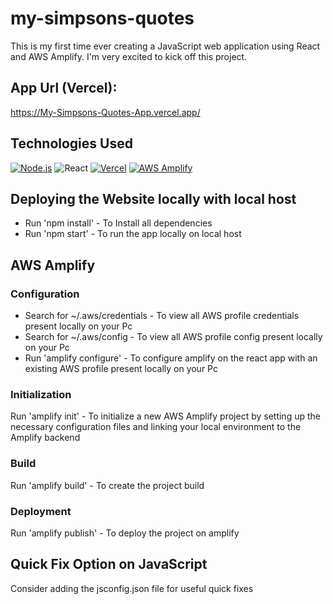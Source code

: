# my-simpsons-quotes
This is my first time ever creating a JavaScript web application using React and AWS Amplify. I'm very excited to kick off this project.

## App Url (Vercel):
https://My-Simpsons-Quotes-App.vercel.app/

## Technologies Used
[![Node.js](https://img.shields.io/badge/Node.js-%2343853D.svg?logo=node.js&logoColor=white)](https://nodejs.org/)
![React](https://img.shields.io/badge/react-%2320232a.svg?logo=react&logoColor=%2361DAFB)
[![Vercel](https://img.shields.io/badge/Vercel-%23000000.svg?logo=vercel&logoColor=white)](https://vercel.com)
[![AWS Amplify](https://img.shields.io/badge/AWS%20Amplify-%23FF9900.svg?logo=Amazon%20AWS&logoColor=white)](https://aws.amazon.com/amplify/)

## Deploying the Website locally with local host
- Run 'npm install' - To Install all dependencies
- Run 'npm start' - To run the app locally on local host

## AWS Amplify
### Configuration
- Search for ~/.aws/credentials - To view all AWS profile credentials present locally on your Pc
- Search for ~/.aws/config - To view all AWS profile config present locally on your Pc
- Run 'amplify configure' - To configure amplify on the react app with an existing AWS profile present locally on your Pc

### Initialization
Run 'amplify init' - To initialize a new AWS Amplify project by setting up the necessary configuration files and linking your local environment to the Amplify backend

### Build
Run 'amplify build' - To create the project build

### Deployment
Run 'amplify publish' - To deploy the project on amplify

## Quick Fix Option on JavaScript
Consider adding the jsconfig.json file for useful quick fixes